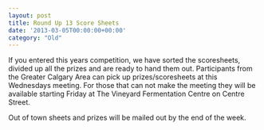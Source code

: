 ```yaml
---
layout: post
title: Round Up 13 Score Sheets
date: '2013-03-05T00:00:00+00:00'
category: "Old"
---
```

<p>If you entered this years competition&#44; we have sorted the scoresheets&#44; divided up all the prizes and are ready to hand them out. Participants from the Greater Calgary Area can pick up prizes/scoresheets at this Wednesdays meeting. For those that can not make the meeting they will be available starting Friday at The Vineyard Fermentation Centre on Centre Street.</p><p>Out of town sheets and prizes will be mailed out by the end of the week. </p>
